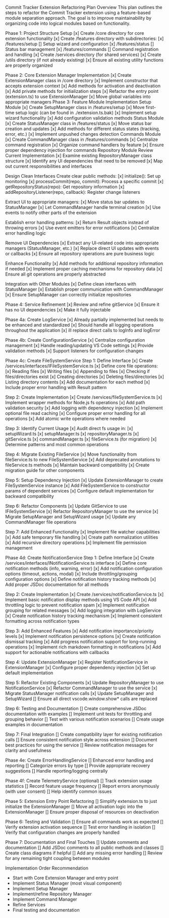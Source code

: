 Commit Tracker Extension Refactoring Plan
Overview
This plan outlines the steps to refactor the Commit Tracker extension using a feature-based module separation approach. The goal is to improve maintainability by organizing code into logical modules based on functionality.

Phase 1: Project Structure Setup
[x] Create /core directory for core extension functionality
[x] Create /features directory with subdirectories:
[x] /features/setup [] Setup wizard and configuration
[x] /features/status [] Status bar management
[x] /features/commands [] Command registration and handling
[x] Create /services directory (for shared services)
[x] Create /utils directory (if not already existing)
[x] Ensure all existing utility functions are properly organized

Phase 2: Core Extension Manager Implementation
[x] Create ExtensionManager class in /core directory
[x] Implement constructor that accepts extension context
[x] Add methods for activation and deactivation
[x] Add private methods for initialization steps
[x] Refactor the entry point (extension.ts) to use ExtensionManager
[x] Move global variables into appropriate managers
Phase 3: Feature Module Implementation
Setup Module
[x] Create SetupManager class in /features/setup
[x] Move first-time setup logic (can be found in ./extension.ts.bak)
[x] Implement setup wizard functionality
[x] Add configuration validation methods
Status Module
[x] Create StatusManager class in /features/status
[x] Move status bar creation and updates
[x] Add methods for different status states (tracking, error, etc.)
[x] Implement unpushed changes detection
Commands Module
[x] Create CommandManager class in /features/commands
[x] Centralize command registration
[x] Organize command handlers by feature
[x] Ensure proper dependency injection for commands
Repository Module
Review Current Implementation
[x] Examine existing RepositoryManager class structure
[x] Identify any UI dependencies that need to be removed
[x] Map out current responsibilities and interfaces

Design Clean Interfaces
Create clear public methods:
[x] initialize(): Set up monitoring
[x] processCommit(repo, commit): Process a specific commit
[x] getRepositoryStatus(repo): Get repository information
[x] addRepositoryListener(repo, callback): Register change listeners

Extract UI to appropriate managers:
[x] Move status bar updates to StatusManager
[x] Let CommandManager handle terminal creation
[x] Use events to notify other parts of the extension

Establish error handling patterns:
[x] Return Result<T> objects instead of throwing errors
[x] Use event emitters for error notifications
[x] Centralize error handling logic

Remove UI Dependencies
[x] Extract any UI-related code into appropriate managers (StatusManager, etc.)
[x] Replace direct UI updates with events or callbacks
[x] Ensure all repository operations are pure business logic

Enhance Functionality
[x] Add methods for additional repository information if needed
[x] Implement proper caching mechanisms for repository data
[x] Ensure all git operations are properly abstracted

Integration with Other Modules
[x] Define clean interfaces with StatusManager
[x] Establish proper communication with CommandManager
[x] Ensure SetupManager can correctly initialize repositories

Phase 4: Service Refinement
[x] Review and refine gitService
[x] Ensure it has no UI dependencies
[x] Make it fully injectable

Phase 4a: Create LogService
[x] Already partially implemented but needs to be enhanced and standardized
[x] Should handle all logging operations throughout the application
[x] ill replace direct calls to logInfo and logError

Phase 4b: Create ConfigurationService
[x] Centralize configuration management
[x] Handle reading/updating VS Code settings
[x] Provide validation methods
[x] Support listeners for configuration changes

Phase 4c: Create FileSystemService
Step 1: Define Interface
[x] Create /services/interfaces/IFileSystemService.ts
[x] Define core file operations:
[x] Reading files
[x] Writing files
[x] Appending to files
[x] Checking if files/directories exist
[x] Creating directories
[x] Deleting files/directories
[x] Listing directory contents
[x] Add documentation for each method
[x] Include proper error handling with Result pattern

Step 2: Create Implementation
[x] Create /services/fileSystemService.ts
[x] Implement wrapper methods for Node.js fs operations
[x] Add path validation security
[x] Add logging with dependency injection
[x] Implement optional file read caching
[x] Configure proper error handling for all operations
[x] Add atomic write operations where needed

Step 3: Identify Current Usage
[x] Audit direct fs usage in:
[x] setupWizard.ts
[x] setupManager.ts
[x] repositoryManager.ts
[x] gitService.ts
[x] commandManager.ts
[x] fileService.ts (for migration)
[x] Determine patterns and most common operations

Step 4: Migrate Existing FileService
[x] Move functionality from fileService.ts to new FileSystemService
[x] Add deprecated annotations to fileService.ts methods
[x] Maintain backward compatibility
[x] Create migration guide for other components

Step 5: Setup Dependency Injection
[x] Update ExtensionManager to create FileSystemService instance
[x] Add FileSystemService to constructor params of dependent services
[x] Configure default implementation for backward compatibility

Step 6: Refactor Components
[x] Update GitService to use IFileSystemService
[x] Refactor RepositoryManager to use the service
[x] Migrate SetupManager and SetupWizard usage
[x] Update any CommandManager file operations

Step 7: Add Enhanced Functionality
[x] Implement file watcher capabilities
[x] Add safe temporary file handling
[x] Create path normalization utilities
[x] Add recursive directory operations
[x] Implement file permission management

Phase 4d: Create NotificationService
Step 1: Define Interface
[x] Create /services/interfaces/INotificationService.ts interface
[x] Define core notification methods (info, warning, error)
[x] Add notification configuration options (timeout, actions, modal)
[x] Include throttling/grouping configuration options
[x] Define notification history tracking methods
[x] Add proper JSDoc documentation for all methods

Step 2: Create Implementation
[x] Create /services/notificationService.ts
[x] Implement basic notification display methods using VS Code API
[x] Add throttling logic to prevent notification spam
[x] Implement notification grouping for related messages
[x] Add logging integration with LogService
[x] Create notification history tracking mechanism
[x] Implement consistent formatting across notification types

Step 3: Add Enhanced Features
[x] Add notification importance/priority levels
[x] Implement notification persistence options
[x] Create notification dismissal tracking
[x] Add progress notification support for long-running operations
[x] Implement rich markdown formatting in notifications
[x] Add support for actionable notifications with callbacks

Step 4: Update ExtensionManager
[x] Register NotificationService in ExtensionManager
[x] Configure proper dependency injection
[x] Set up default implementation

Step 5: Refactor Existing Components
[x] Update RepositoryManager to use NotificationService
[x] Refactor CommandManager to use the service
[x] Migrate StatusManager notification calls
[x] Update SetupManager and SetupWizard
[] Ensure all direct vscode.window.show\* calls are replaced

Step 6: Testing and Documentation
[] Create comprehensive JSDoc documentation with examples
[] Implement unit tests for throttling and grouping behavior
[] Test with various notification scenarios
[] Create usage examples in documentation

Step 7: Final Integration
[] Create compatibility layer for existing notification calls
[] Ensure consistent notification style across extension
[] Document best practices for using the service
[] Review notification messages for clarity and usefulness

Phase 4e: Create ErrorHandlingService
[] Enhanced error handling and reporting
[] Categorize errors by type
[] Provide appropriate recovery suggestions
[] Handle reporting/logging centrally

Phase 4f: Create TelemetryService (optional)
[] Track extension usage statistics
[] Record feature usage frequency
[] Report errors anonymously (with user consent)
[] Help identify common issues

Phase 5: Extension Entry Point Refactoring
[] Simplify extension.ts to just initialize the ExtensionManager
[] Move all activation logic into the ExtensionManager
[] Ensure proper disposal of resources on deactivation

Phase 6: Testing and Validation
[] Ensure all commands work as expected
[] Verify extension activation sequence
[] Test error handling in isolation
[] Verify that configuration changes are properly handled

Phase 7: Documentation and Final Touches
[] Update comments and documentation
[] Add JSDoc comments to all public methods and classes
[] Create class diagrams if helpful
[] Add any missing error handling
[] Review for any remaining tight coupling between modules

Implementation Order Recommendation

- Start with Core Extension Manager and entry point
- Implement Status Manager (most visual component)
- Implement Setup Manager
- Implement/refine Repository Manager
- Implement Command Manager
- Refine Services
- Final testing and documentation

